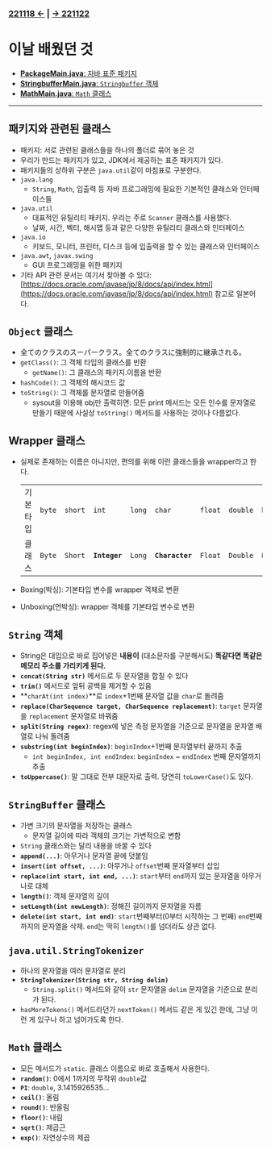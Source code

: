 ﻿### [221118 ←](/221011-221124_JAVA_BASICS/22-11/221118) | [→ 221122](/221011-221124_JAVA_BASICS/22-11/221122/)

# 이날 배웠던 것

- [**PackageMain.java**: 자바 표준 패키지](/221011-221124_JAVA_BASICS/22-11/221121/javastudy/controller/PackageMain.java)
- [**StringbufferMain.java**: `Stringbuffer` 객체](/221011-221124_JAVA_BASICS/22-11/221121/javastudy/controller/StringbufferMain.java)
- [**MathMain.java**: `Math` 클래스](/221011-221124_JAVA_BASICS/22-11/221121/javastudy/controller/MathMain.java)


---

## 패키지와 관련된 클래스

- 패키지: 서로 관련된 클래스들을 하나의 폴더로 묶어 놓은 것
- 우리가 만드는 패키지가 있고, JDK에서 제공하는 표준 패키지가 있다.
- 패키지들의 상하위 구분은 `java.util`같이 마침표로 구분한다.
- `java.lang`
    - `String`, `Math`, 입출력 등 자바 프로그래밍에 필요한 기본적인 클래스와 인터페이스들
- `java.util`
    - 대표적인 유틸리티 패키지. 우리는 주로 `Scanner` 클래스를 사용했다.
    - 날짜, 시간, 벡터, 해시맵 등과 같은 다양한 유틸리티 클래스와 인터페이스
- `java.io`
    - 키보드, 모니터, 프린터, 디스크 등에 입출력을 할 수 있는 클래스와 인터페이스
- `java.awt`, `javax.swing`
    - GUI 프로그래밍을 위한 패키지
- 기타 API 관련 문서는 여기서 찾아볼 수 있다: [https://docs.oracle.com/javase/jp/8/docs/api/index.html](https://docs.oracle.com/javase/jp/8/docs/api/index.html) 참고로 일본어다.

## `Object` 클래스

- 全てのクラスのスーパークラス。全てのクラスに強制的に継承される。
- `getClass()`: 그 객체 타입의 클래스를 반환
    - `getName()`: 그 클래스의 패키지.이름을 반환
- `hashCode()`: 그 객체의 해시코드 값
- `toString()`: 그 객체를 문자열로 만들어줌
    - sysout을 이용해 obj만 출력히면: 모든 print 메서드는 모든 인수를 문자열로 만들기 때문에 사실상 `toString()` 메서드를 사용하는 것이나 다름없다.

## Wrapper 클래스

- 실제로 존재하는 이름은 아니지만, 편의를 위해 이런 클래스들을 wrapper라고 한다.

    ||||||||||
    | --- | --- | --- | --- | --- | --- | --- | --- | --- |
    | 기본 타입 | `byte` | `short` | `int` | `long` | `char` | `float` | `double` | `boolean` |
    | 클래스 | `Byte` | `Short` | **`Integer`** | `Long` | **`Character`** | `Float` | `Double` | `Boolean` |

- Boxing(박싱): 기본타입 변수를 wrapper 객체로 변환
- Unboxing(언박싱): wrapper 객체를 기본타입 변수로 변환

## `String` 객체

- String은 대입으로 바로 집어넣은 **내용이** (대소문자를 구분해서도) **똑같다면 똑같은 메모리 주소를 가리키게 된다.**
- **`concat(String str)`** 메서드로 두 문자열을 합칠 수 있다
- **`trim()`** 메서드로 앞뒤 공백을 제거할 수 있음
- **`charAt(int index)`**로 `index`+1번째 문자열 값을 `char`로 돌려줌
- **`replace(CharSequence target, CharSequence replacement)`**: `target` 문자열을 `replacement` 문자열로 바꿔줌
- **`split(String regex)`**: regex에 넣은 측정 문자열을 기준으로 문자열을 문자열 배열로 나눠 돌려줌
- **`substring(int beginIndex)`**: `beginIndex`+1번째 문자열부터 끝까지 추출
    - `int beginIndex, int endIndex`: `beginIndex` ~ `endIndex` 번째 문자열까지 추출
- **`toUppercase()`**: 말 그대로 전부 대문자로 출력. 당연히 `toLowerCase()`도 있다.

## `StringBuffer` 클래스

- 가변 크기의 문자열을 저장하는 클래스
    - 문자열 길이에 따라 객체의 크기는 가변적으로 변함
- `String` 클래스와는 달리 내용을 바꿀 수 있다
- **`append(...)`**: 아무거나 문자열 끝에 덧붙임
- **`insert(int offset, ...)`**: 아무거나 `offset`번째 문자열부터 삽입
- **`replace(int start, int end, ...)`**: `start`부터 `end`까지 있는 문자열을 아무거나로 대체
- **`length()`**: 객체 문자열의 길이
- **`setLength(int newLength)`**: 정해진 길이까지 문자열을 자름
- **`delete(int start, int end)`**: `start`번째부터(0부터 시작하는 그 번째) `end`번째까지의 문자열을 삭제. `end`는 딱히 `length()`를 넘더라도 상관 없다.

## `java.util.StringTokenizer`

- 하나의 문자열을 여러 문자열로 분리
- **`StringTokenizer(String str, String delim)`**
    - `String.split()` 메서드와 같이 `str` 문자열을 `delim` 문자열을 기준으로 분리가 된다.
- `hasMoreTokens()` 메서드라던가 `nextToken()` 메서드 같은 게 있긴 한데, 그냥 이런 게 있구나 하고 넘어가도록 한다.

## `Math` 클래스

- 모든 메서드가 `static`. 클래스 이름으로 바로 호출해서 사용한다.
- **`random()`**: 0에서 1까지의 무작위 `double`값
- **`PI`**: `double`, 3.1415926535...
- **`ceil()`**: 올림
- **`round()`**: 반올림
- **`floor()`**: 내림
- **`sqrt()`**: 제곱근
- **`exp()`**: 자연상수의 제곱